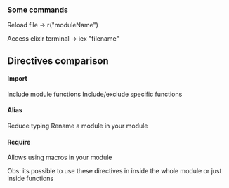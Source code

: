 ### Some commands 
Reload file -> r("moduleName")

Access elixir terminal -> iex "filename"

## Directives comparison

#### Import
Include module functions
Include/exclude specific functions

#### Alias
Reduce typing
Rename a module in your module

#### Require
Allows using macros in your module

Obs: its possible to use these directives in inside the whole module or just inside functions